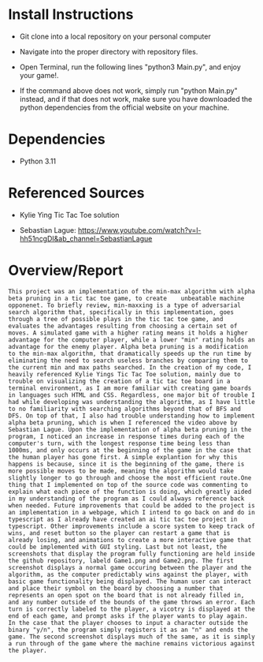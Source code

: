 # Install Instructions
- Git clone into a local repository on your personal computer

- Navigate into the proper directory with repository files.

- Open Terminal, run the following lines "python3 Main.py", and enjoy your game!.

- If the command above does not work, simply run "python Main.py" instead, and if that does not work, make sure you have downloaded the python dependencies from the official website on your machine.

# Dependencies 
- Python 3.11 

# Referenced Sources 
- Kylie Ying Tic Tac Toe solution

- Sebastian Lague: https://www.youtube.com/watch?v=l-hh51ncgDI&ab_channel=SebastianLague

# Overview/Report
    This project was an implementation of the min-max algorithm with alpha beta pruning in a tic tac toe game, to create    unbeatable machine opponenet. To briefly review, min-maxxing is a type of adversarial search algorithm that, specifically in this implementation, goes through a tree of possible plays in the tic tac toe game, and evaluates the advantages resulting from choosing a certain set of moves. A simulated game with a higher rating means it holds a higher advantage for the computer player, while a lower "min" rating holds an advantage for the enemy player. Alpha beta pruning is a modification to the min-max algorithm, that dramatically speeds up the run time by eliminating the need to search useless branches by comparing them to the current min and max paths searched. In the creation of my code, I heavily referenced Kylie Yings Tic Tac Toe solution, mainly due to trouble on visualizing the creation of a tic tac toe board in a terminal environment, as I am more familiar with creating game boards in languages such HTML and CSS. Regardless, one major bit of trouble I had while developing was understanding the algorithm, as I have little to no familiarity with searching algorithms beyond that of BFS and DFS. On top of that, I also had trouble understanding how to implement alpha beta pruning, which is when I referenced the video above by Sebastian Lague. Upon the implementation of alpha beta pruning in the program, I noticed an increase in response times during each of the computer's turn, with the longest response time being less than 1000ms, and only occurs at the beginning of the game in the case that the human player has gone first. A simple explantion for why this happens is because, since it is the beginning of the game, there is more possible moves to be made, meaning the algorithm would take slightly longer to go through and choose the most efficient route.One thing that I implemented on top of the source code was commenting to explain what each piece of the function is doing, which greatly aided in my understanding of the program as I could always reference back when needed. Future improvements that could be added to the project is an implementation in a webpage, which I intend to go back on and do in typescript as I already have created an ai tic tac toe project in typescript. Other improvements include a score system to keep track of wins, and reset button so the player can restart a game that is already losing, and animations to create a more interactive game that could be implemented with GUI styling. Last but not least, the screenshots that display the program fully functioning are held inside the github repository, labeld Game1.png and Game2.png. The first screenshot displays a normal game occuring between the player and the algorithm, as the computer predictably wins against the player, with basic game functionality being displayed. The human user can interact and place their symbol on the board by choosing a number that represents an open spot on the board that is not already filled in, and any number outside of the bounds of the game throws an error. Each turn is correctly labeled to the player, a vicotry is displayed at the end of each game, and prompt asks if the player wants to play again. In the case that the player chooses to input a character outside the binary "y/n", the program simply registers it as an "n" and ends the game. The second screenshot displays much of the same, as it is simply a run through of the game where the machine remains victorious against the player.
    